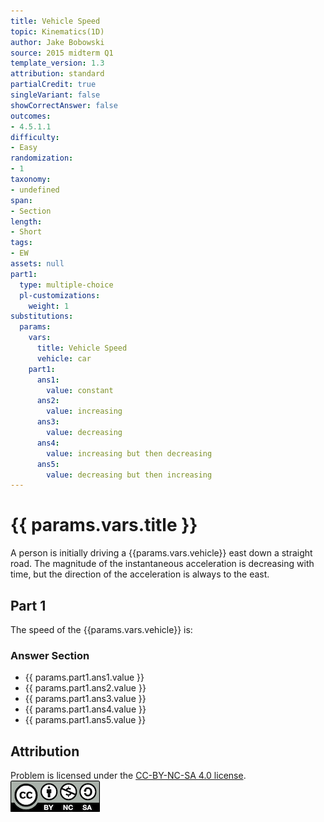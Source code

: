 ```yaml
---
title: Vehicle Speed
topic: Kinematics(1D)
author: Jake Bobowski
source: 2015 midterm Q1
template_version: 1.3
attribution: standard
partialCredit: true
singleVariant: false
showCorrectAnswer: false
outcomes:
- 4.5.1.1
difficulty:
- Easy
randomization:
- 1
taxonomy:
- undefined
span:
- Section
length:
- Short
tags:
- EW
assets: null
part1:
  type: multiple-choice
  pl-customizations:
    weight: 1
substitutions:
  params:
    vars:
      title: Vehicle Speed
      vehicle: car
    part1:
      ans1:
        value: constant
      ans2:
        value: increasing
      ans3:
        value: decreasing
      ans4:
        value: increasing but then decreasing
      ans5:
        value: decreasing but then increasing
---
```

# {{ params.vars.title }}
A person is initially driving a {{params.vars.vehicle}} east down a straight road.
The magnitude of the instantaneous acceleration is decreasing with time, but the direction of the acceleration is always to the east.

## Part 1

The speed of the {{params.vars.vehicle}} is:

### Answer Section

- {{ params.part1.ans1.value }}
- {{ params.part1.ans2.value }}
- {{ params.part1.ans3.value }}
- {{ params.part1.ans4.value }}
- {{ params.part1.ans5.value }}

## Attribution

Problem is licensed under the [CC-BY-NC-SA 4.0 license](https://creativecommons.org/licenses/by-nc-sa/4.0/).<br> ![The Creative Commons 4.0 license requiring attribution-BY, non-commercial-NC, and share-alike-SA license.](https://raw.githubusercontent.com/firasm/bits/master/by-nc-sa.png)